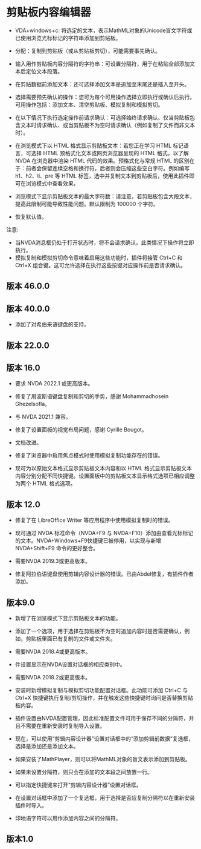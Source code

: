 # 剪贴板内容编辑器 #



* VDA+windows+c: 将选定的文本，表示MathML对象的Unicode盲文字符或已使用浏览光标标记的字符串添加到剪贴板。
* 分配：复制到剪贴板（或从剪贴板剪切），可能需要事先确认。

* 输入用作剪贴板内容分隔符的字符串：可设置分隔符，用于在粘贴全部添加文本后定位文本段落。
* 在剪贴数据前添加文本：还可选择添加文本是追加至末尾还是插入至开头。
* 选择需要预先确认的操作：您可为每个可用操作选择立即执行或确认后执行。可用操作包括：添加文本、清空剪贴板、模拟复制和模拟剪切。
* 在以下情况下执行选定操作前请求确认：可选择始终请求确认、仅当剪贴板包含文本时请求确认、或当剪贴板不为空时请求确认（例如复制了文件而非文本时）。
* 在浏览模式下以 HTML 格式显示剪贴板文本：若您正在学习 HTML 标记语言，可选择 HTML 预格式化文本或网页浏览器呈现的 HTML 格式，以了解 NVDA 在浏览器中渲染 HTML 代码的效果。预格式化与常规 HTML 的区别在于：前者会保留连续空格和换行符，后者则会压缩这些空白字符。例如编写 h1、h2、li、pre 等 HTML 标签，选中并复制文本到剪贴板后，使用此插件即可在浏览模式中查看效果。
* 浏览模式下显示剪贴板文本的最大字符数：请注意，若剪贴板包含大段文本，提高此限制可能导致性能问题。默认限制为 100000 个字符。
* 恢复默认值。

注意:

*	当NVDA消息框仍处于打开状态时，将不会请求确认。此类情况下操作将立即执行。
* 模拟复制和模拟剪切命令意味着启用这些功能时，插件将接管 Ctrl+C 和 Ctrl+X 组合键。这可允许选择在执行这些按键对应操作前是否请求确认。

## 版本 46.0.0

## 版本 40.0.0
* 添加了对希伯来语键盘的支持。






## 版本 22.0.0



## 版本 16.0

* 要求 NVDA 2022.1 或更高版本。

* 修复了用波斯语键盘复制和剪切的手势，感谢 Mohammadhosein Ghezelsofla。

* 与 NVDA 2021.1 兼容。

* 修复了设置面板的视觉布局问题，感谢 Cyrille Bougot。
* 文档改进。
* 修复了浏览器中启用焦点模式时使用模拟复制功能存在的错误。
* 现可为以原始文本格式显示剪贴板文本内容和以 HTML 格式显示剪贴板文本内容分别分配不同快捷键。设置面板中的剪贴板文本显示格式选项已相应调整为两个 HTML 格式选项。









## 版本 12.0


* 修复了在 LibreOffice Writer 等应用程序中使用模拟复制时的错误。



* 现可通过 NVDA 标准命令（NVDA+F9 与 NVDA+F10）添加由查看光标标记的文本。NVDA+Windows+F9快捷键已被停用，以实现与新增 NVDA+Shift+F9 命令的更好整合。

* 需要NVDA 2019.3或更高版本。




* 修复阿拉伯语键盘使用剪辑内容设计器的错误。已由Abdel修复，有插件作者添加。



## 版本9.0

* 新增了在浏览模式下显示剪贴板文本的功能。

* 添加了一个选项，用于选择在剪贴板不为空时追加内容时是否需要确认，例如，剪贴板里面已有复制的文件或文件夹。
* 需要NVDA 2018.4或更高版本。

* 件设置显示在NVDA设置对话框的相应类别中。
* 需要NVDA 2018.2或更高版本。


* 安装时新增模拟复制与模拟剪切功能配置对话框。此功能可添加 Ctrl+C 与 Ctrl+X 快捷键执行复制/剪切操作，并在触发这些快捷键时询问是否替换剪贴板内容。



*	插件设置由NVDA配置管理，因此标准配置文件可用于保存不同的分隔符，并且不需要在重新安装时复制导入设置。
*	现在，可以使用“剪辑内容设计器”设置对话框中的“添加剪辑前数据”复选框，选择是添加还是添加文本。

*	如果安装了MathPlayer，则可以将MathML对象的盲文表示添加到剪贴板。
*	如果未设置分隔符，则只会在添加的文本段之间放置一行。
*	可以指定快捷键来打开“剪辑内容设计器”设置对话框。
*	在设置对话框中添加了一个复选框，用于选择是否应复制分隔符以在重新安装插件时导入。

*	印地语字符可以用作添加内容之间的分隔符。

## 版本1.0 ##
